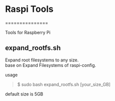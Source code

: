 # Raspi Tools
===============

Tools for Raspberry Pi

## expand_rootfs.sh
Expand root filesystems to any size. <br/>
base on Expand Filesystems of raspi-config.  <br/>

usage <br/>
> $ sudo bash expand_rootfs.sh [your_size_GB]

default size is 5GB <br/>
